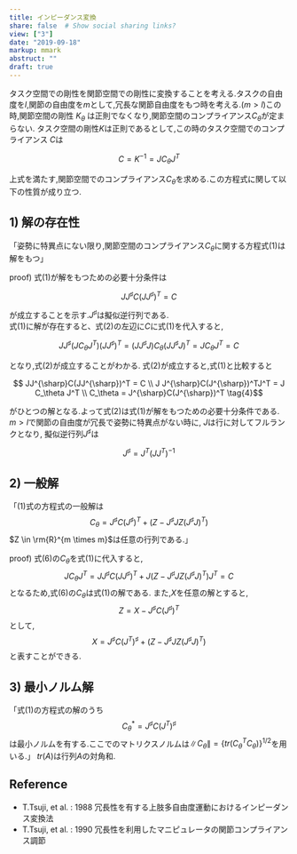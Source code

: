 ```yaml
---
title: インピーダンス変換 
share: false  # Show social sharing links?
view: ["3"]
date: "2019-09-18"
markup: mmark
abstruct: ""
draft: true
---
```


タスク空間での剛性を関節空間での剛性に変換することを考える.タスクの自由度を$l$,関節の自由度を$m$として,冗長な関節自由度をもつ時を考える.($m>l$)この時,関節空間の剛性 $K_{\theta}$ は正則でなくなり,関節空間のコンプライアンス$C_{\theta}$が定まらない.
タスク空間の剛性$K$は正則であるとして,この時のタスク空間でのコンプライアンス $C$は

$$C=K^{-1}=J C_\theta J^T \tag{1}$$

上式を満たす,関節空間でのコンプライアンス$C_\theta$を求める.この方程式に関して以下の性質が成り立つ.  

## 1) 解の存在性  

「姿勢に特異点にない限り,関節空間のコンプライアンス$C_\theta$に関する方程式$(1)$は解をもつ」  

proof)
式$(1)$が解をもつための必要十分条件は

$$ JJ^{\sharp}C(JJ^{\sharp})^T = C \tag{2}$$

が成立することを示す.$J^{\sharp}$は擬似逆行列である.  
式$(1)$に解が存在すると、式$(2)$の左辺に$C$に式$(1)$を代入すると,

$$ JJ^{\sharp}(J C_\theta J^T)(JJ^{\sharp})^T = (JJ^{\sharp}J)C_{\theta}(JJ^{\sharp}J)^T = J C_\theta J^T = C \tag{3}$$

となり,式$(2)$が成立することがわかる.
式$(2)$が成立すると,式$(1)$と比較すると

$$ JJ^{\sharp}C(JJ^{\sharp})^T = C \\
J J^{\sharp}C(J^{\sharp})^TJ^T = J C_\theta J^T \\
 C_\theta = J^{\sharp}C(J^{\sharp})^T \tag{4}$$

がひとつの解となる.よって式$(2)$は式$(1)$が解をもつための必要十分条件である.
$m>l$で関節の自由度が冗長で姿勢に特異点がない時に, $J$は行に対してフルランクとなり, 擬似逆行列$J^{\sharp}$は

$$ J^{\sharp} = J^T(JJ^T)^{-1} \tag{5} $$

## 2) 一般解

「$(1)$式の方程式の一般解は
$$ C_\theta = J^{\sharp} C (J^{\sharp})^T + (Z - J^{\sharp}JZ(J^{\sharp}J)^T) \tag{6}$$
$Z \in \rm{R}^{m \times m}$は任意の行列である.」

proof)
式$(6)$の$C_\theta$を式$(1)$に代入すると,
$$ JC_\theta J^T = JJ^{\sharp}C(JJ^{\sharp})^T + J(Z - J^{\sharp}J Z (J^{\sharp}J)^T)J^T = C \tag{7}$$
となるため,式$(6)$の$C_\theta$は式$(1)$の解である.
また,$X$を任意の解とすると,
$$ Z = X - J^{\sharp}C(J^{\sharp})^T \tag{8}$$
として,
$$ X = J^{\sharp}C(J^T)^{\sharp} + (Z - J^{\sharp}J Z (J^{\sharp}J)^T) \tag{9}$$
と表すことができる.

## 3) 最小ノルム解

「式$(1)$の方程式の解のうち
$$ {C_\theta}^* = J^{\sharp} C (J^T)^\sharp$$
は最小ノルムを有する.ここでのマトリクスノルムは$\|C_\theta \| = \{tr({C_\theta}^T C_\theta)\}^{1/2}$を用いる.」
$tr(A)$は行列$A$の対角和.

## Reference

- T.Tsuji, et al. : 1988 冗長性を有する上肢多自由度運動におけるインピーダンス変換法
- T.Tsuji, et al. : 1990 冗長性を利用したマニピュレータの関節コンプライアンス調節
